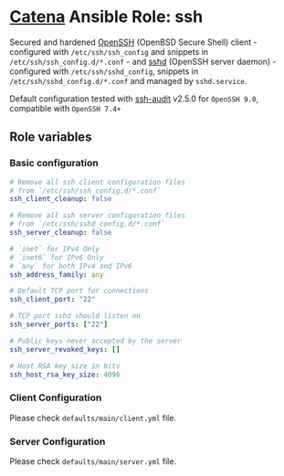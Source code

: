 # [Catena](https://github.com/alysoid/catena) Ansible Role: ssh

Secured and hardened [OpenSSH](https://wiki.archlinux.org/title/OpenSSH) (OpenBSD Secure Shell) client - configured with `/etc/ssh/ssh_config` and snippets in `/etc/ssh/ssh_config.d/*.conf` - and [sshd](https://wiki.archlinux.org/title/OpenSSH#Server_usage) (OpenSSH server daemon) - configured with `/etc/ssh/sshd_config`, snippets in `/etc/ssh/sshd_config.d/*.conf` and managed by `sshd.service`.

Default configuration tested with [ssh-audit](https://github.com/jtesta/ssh-audit) v2.5.0 for `OpenSSH 9.0`, compatible with `OpenSSH 7.4+`

## Role variables

### Basic configuration

```yaml
# Remove all ssh client configuration files
# from `/etc/ssh/ssh_config.d/*.conf`
ssh_client_cleanup: false

# Remove all ssh server configuration files
# from `/etc/ssh/sshd_config.d/*.conf`
ssh_server_cleanup: false

# `inet` for IPv4 Only
# `inet6` for IPv6 Only
# `any` for both IPv4 and IPv6
ssh_address_family: any

# Default TCP port for connections
ssh_client_port: "22"

# TCP port sshd should listen on
ssh_server_ports: ["22"]

# Public keys never accepted by the server
ssh_server_revoked_keys: []

# Host RSA key size in bits
ssh_host_rsa_key_size: 4096
```

### Client Configuration

Please check `defaults/main/client.yml` file.

### Server Configuration

Please check `defaults/main/server.yml` file.
